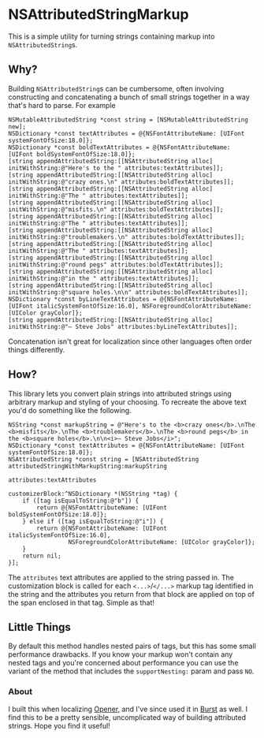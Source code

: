 # NSAttributedStringMarkup

This is a simple utility for turning strings containing markup into `NSAttributedString`s.

## Why?

Building `NSAttributedString`s can be cumbersome, often involving constructing and concatenating a bunch of small strings together in a way that's hard to parse. For example

```objc
NSMutableAttributedString *const string = [NSMutableAttributedString new];
NSDictionary *const textAttributes = @{NSFontAttributeName: [UIFont systemFontOfSize:18.0]};
NSDictionary *const boldTextAttributes = @{NSFontAttributeName: [UIFont boldSystemFontOfSize:18.0]};
[string appendAttributedString:[[NSAttributedString alloc] initWithString:@"Here's to the " attributes:textAttributes]];
[string appendAttributedString:[[NSAttributedString alloc] initWithString:@"crazy ones.\n" attributes:boldTextAttributes]];
[string appendAttributedString:[[NSAttributedString alloc] initWithString:@"The " attributes:textAttributes]];
[string appendAttributedString:[[NSAttributedString alloc] initWithString:@"misfits.\n" attributes:boldTextAttributes]];
[string appendAttributedString:[[NSAttributedString alloc] initWithString:@"The " attributes:textAttributes]];
[string appendAttributedString:[[NSAttributedString alloc] initWithString:@"troublemakers.\n" attributes:boldTextAttributes]];
[string appendAttributedString:[[NSAttributedString alloc] initWithString:@"The " attributes:textAttributes]];
[string appendAttributedString:[[NSAttributedString alloc] initWithString:@"round pegs" attributes:boldTextAttributes]];
[string appendAttributedString:[[NSAttributedString alloc] initWithString:@"in the " attributes:textAttributes]];
[string appendAttributedString:[[NSAttributedString alloc] initWithString:@"square holes.\n\n" attributes:boldTextAttributes]];
NSDictionary *const byLineTextAttributes = @{NSFontAttributeName: [UIFont italicSystemFontOfSize:16.0], NSForegroundColorAttributeName: [UIColor grayColor]};
[string appendAttributedString:[[NSAttributedString alloc] initWithString:@"‒ Steve Jobs" attributes:byLineTextAttributes]];
```

Concatenation isn't great for localization since other languages often order things differently.

## How?

This library lets you convert plain strings into attributed strings using arbitrary markup and styling of your choosing. To recreate the above text you'd do something like the following.

```objc
NSString *const markupString = @"Here's to the <b>crazy ones</b>.\nThe <b>misfits</b>.\nThe <b>troublemakers</b>.\nThe <b>round pegs</b> in the <b>square holes</b>.\n\n<i>‒ Steve Jobs</i>";
NSDictionary *const textAttributes = @{NSFontAttributeName: [UIFont systemFontOfSize:18.0]};
NSAttributedString *const string = [NSAttributedString attributedStringWithMarkupString:markupString
                                                                             attributes:textAttributes
                                                                        customizerBlock:^NSDictionary *(NSString *tag) {
    if ([tag isEqualToString:@"b"]) {
        return @{NSFontAttributeName: [UIFont boldSystemFontOfSize:18.0]};
    } else if ([tag isEqualToString:@"i"]) {
        return @{NSFontAttributeName: [UIFont italicSystemFontOfSize:16.0],
                 NSForegroundColorAttributeName: [UIColor grayColor]};
    }
    return nil;
}];
```

The `attributes` text attributes are applied to the string passed in. The customization block is called for each `<...>`/`</...>` markup tag identified in the string and the attributes you return from that block are applied on top of the span enclosed in that tag. Simple as that!

## Little Things

By default this method handles nested pairs of tags, but this has some small performance drawbacks. If you know your markup won't contain any nested tags and you're concerned about performance you can use the variant of the method that includes the `supportNesting:` param and pass `NO`.

### About

I built this when localizing [Opener](https://apps.apple.com/app/id989565871), and I've since used it in [Burst](https://apps.apple.com/app/id1355171732) as well. I find this to be a pretty sensible, uncomplicated way of building attributed strings. Hope you find it useful!